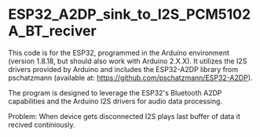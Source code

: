 # ESP32_A2DP_sink_to_I2S_PCM5102A_BT_reciver

This code is for the ESP32, programmed in the Arduino environment (version 1.8.18, but should also work with Arduino 2.X.X). It utilizes the I2S drivers provided by Arduino and includes the ESP32-A2DP library from pschatzmann (available at: https://github.com/pschatzmann/ESP32-A2DP).

The program is designed to leverage the ESP32's Bluetooth A2DP capabilities and the Arduino I2S drivers for audio data processing.

Problem: When device gets disconnected I2S plays last buffer of data it recived continiously.
